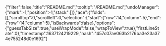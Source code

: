 {"filter":false,"title":"README.md","tooltip":"/README.md","undoManager":{"mark":-1,"position":-1,"stack":[]},"ace":{"folds":[],"scrolltop":0,"scrollleft":0,"selection":{"start":{"row":14,"column":5},"end":{"row":14,"column":5},"isBackwards":false},"options":{"guessTabSize":true,"useWrapMode":false,"wrapToView":true},"firstLineState":0},"timestamp":1637124219229,"hash":"457c07ae063b2176ba3e23a374e755248d0e1692"}